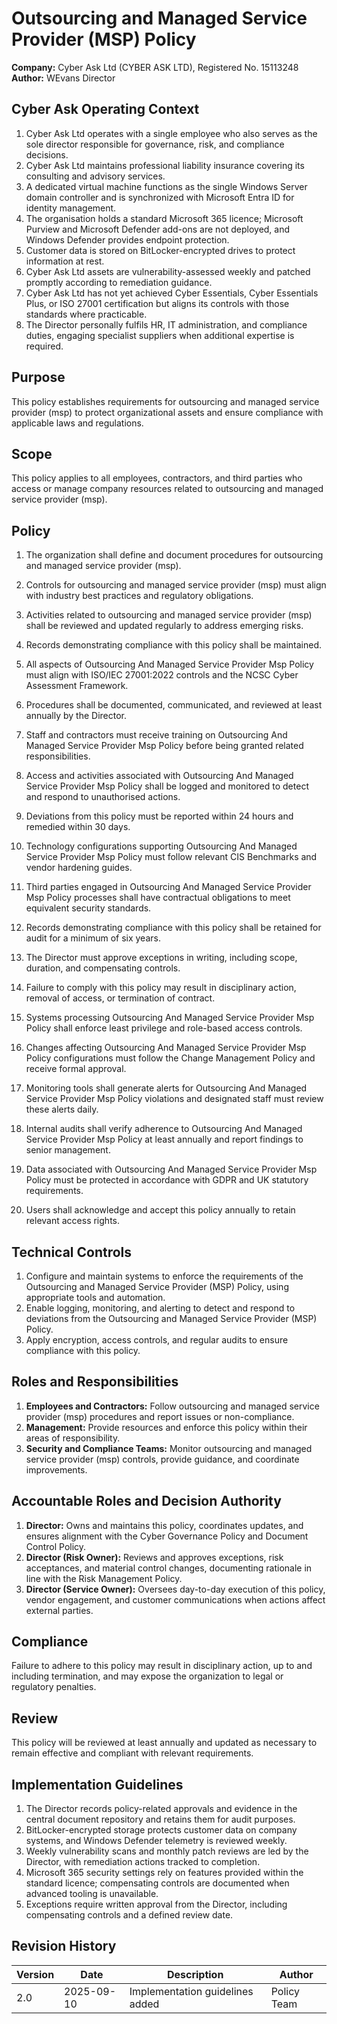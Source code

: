 # Outsourcing and Managed Service Provider (MSP) Policy

**Company:** Cyber Ask Ltd (CYBER ASK LTD), Registered No. 15113248  
**Author:** WEvans Director

## Cyber Ask Operating Context

1. Cyber Ask Ltd operates with a single employee who also serves as the sole director responsible for governance, risk, and compliance decisions.
2. Cyber Ask Ltd maintains professional liability insurance covering its consulting and advisory services.
3. A dedicated virtual machine functions as the single Windows Server domain controller and is synchronized with Microsoft Entra ID for identity management.
4. The organisation holds a standard Microsoft 365 licence; Microsoft Purview and Microsoft Defender add-ons are not deployed, and Windows Defender provides endpoint protection.
5. Customer data is stored on BitLocker-encrypted drives to protect information at rest.
6. Cyber Ask Ltd assets are vulnerability-assessed weekly and patched promptly according to remediation guidance.
7. Cyber Ask Ltd has not yet achieved Cyber Essentials, Cyber Essentials Plus, or ISO 27001 certification but aligns its controls with those standards where practicable.
8. The Director personally fulfils HR, IT administration, and compliance duties, engaging specialist suppliers when additional expertise is required.



## Purpose

This policy establishes requirements for outsourcing and managed service provider (msp) to protect organizational assets and ensure compliance with applicable laws and regulations.

## Scope

This policy applies to all employees, contractors, and third parties who access or manage company resources related to outsourcing and managed service provider (msp).

## Policy
1. The organization shall define and document procedures for outsourcing and managed service provider (msp).
2. Controls for outsourcing and managed service provider (msp) must align with industry best practices and regulatory obligations.
3. Activities related to outsourcing and managed service provider (msp) shall be reviewed and updated regularly to address emerging risks.
4. Records demonstrating compliance with this policy shall be maintained.

1. All aspects of Outsourcing And Managed Service Provider Msp Policy must align with ISO/IEC 27001:2022 controls and the NCSC Cyber Assessment Framework.
2. Procedures shall be documented, communicated, and reviewed at least annually by the Director.
3. Staff and contractors must receive training on Outsourcing And Managed Service Provider Msp Policy before being granted related responsibilities.
4. Access and activities associated with Outsourcing And Managed Service Provider Msp Policy shall be logged and monitored to detect and respond to unauthorised actions.
5. Deviations from this policy must be reported within 24 hours and remedied within 30 days.
6. Technology configurations supporting Outsourcing And Managed Service Provider Msp Policy must follow relevant CIS Benchmarks and vendor hardening guides.
7. Third parties engaged in Outsourcing And Managed Service Provider Msp Policy processes shall have contractual obligations to meet equivalent security standards.
8. Records demonstrating compliance with this policy shall be retained for audit for a minimum of six years.
9. The Director must approve exceptions in writing, including scope, duration, and compensating controls.
10. Failure to comply with this policy may result in disciplinary action, removal of access, or termination of contract.

1. Systems processing Outsourcing And Managed Service Provider Msp Policy shall enforce least privilege and role-based access controls.
2. Changes affecting Outsourcing And Managed Service Provider Msp Policy configurations must follow the Change Management Policy and receive formal approval.
3. Monitoring tools shall generate alerts for Outsourcing And Managed Service Provider Msp Policy violations and designated staff must review these alerts daily.
4. Internal audits shall verify adherence to Outsourcing And Managed Service Provider Msp Policy at least annually and report findings to senior management.
5. Data associated with Outsourcing And Managed Service Provider Msp Policy must be protected in accordance with GDPR and UK statutory requirements.
6. Users shall acknowledge and accept this policy annually to retain relevant access rights.

## Technical Controls

1. Configure and maintain systems to enforce the requirements of the Outsourcing and Managed Service Provider (MSP) Policy, using appropriate tools and automation.
2. Enable logging, monitoring, and alerting to detect and respond to deviations from the Outsourcing and Managed Service Provider (MSP) Policy.
3. Apply encryption, access controls, and regular audits to ensure compliance with this policy.

## Roles and Responsibilities

1. **Employees and Contractors:** Follow outsourcing and managed service provider (msp) procedures and report issues or non-compliance.
2. **Management:** Provide resources and enforce this policy within their areas of responsibility.
3. **Security and Compliance Teams:** Monitor outsourcing and managed service provider (msp) controls, provide guidance, and coordinate improvements.

## Accountable Roles and Decision Authority

1. **Director:** Owns and maintains this policy, coordinates updates, and ensures alignment with the Cyber Governance Policy and Document Control Policy.
2. **Director (Risk Owner):** Reviews and approves exceptions, risk acceptances, and material control changes, documenting rationale in line with the Risk Management Policy.
3. **Director (Service Owner):** Oversees day-to-day execution of this policy, vendor engagement, and customer communications when actions affect external parties.


## Compliance

Failure to adhere to this policy may result in disciplinary action, up to and including termination, and may expose the organization to legal or regulatory penalties.

## Review

This policy will be reviewed at least annually and updated as necessary to remain effective and compliant with relevant requirements.

## Implementation Guidelines
1. The Director records policy-related approvals and evidence in the central document repository and retains them for audit purposes.
2. BitLocker-encrypted storage protects customer data on company systems, and Windows Defender telemetry is reviewed weekly.
3. Weekly vulnerability scans and monthly patch reviews are led by the Director, with remediation actions tracked to completion.
4. Microsoft 365 security settings rely on features provided within the standard licence; compensating controls are documented when advanced tooling is unavailable.
5. Exceptions require written approval from the Director, including compensating controls and a defined review date.


## Revision History

| Version | Date | Description | Author |
| ------- | ---------- | ----------------------- | ------ |
| 2.0     | 2025-09-10 | Implementation guidelines added | Policy Team |
